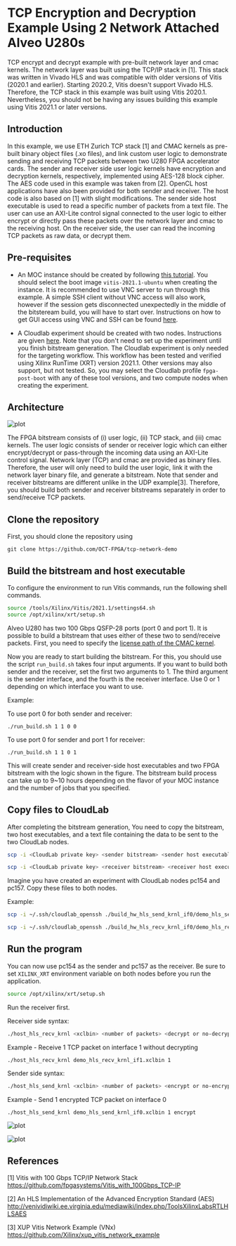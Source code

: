 # TCP Encryption and Decryption Example Using 2 Network Attached Alveo U280s

TCP encrypt and decrypt example with pre-built network layer and cmac kernels. The network layer was built using the TCP/IP stack in [1]. This stack was written in Vivado HLS and was compatible with older versions of Vitis (2020.1 and earlier). Starting 2020.2, Vitis doesn't support Vivado HLS. Therefore, the TCP stack in this example was built using Vitis 2020.1. Nevertheless, you should not be having any issues building this example using Vitis 2021.1 or later versions.

## Introduction

In this example, we use ETH Zurich TCP stack [1] and CMAC kernels as pre-built binary object files (.xo files), and link custom user logic to demonstrate sending and receiving TCP packets between two U280 FPGA accelerator cards. The sender and receiver side user logic kernels have encryption and decryption kernels, respectively, implemented using AES-128 block cipher. The AES code used in this example was taken from [2]. OpenCL host applications have also been provided for both sender and receiver. The host code is also based on [1] with slight modifications. The sender side host executable is used to read a specific number of packets from a text file. The user can use an AXI-Lite control signal connected to the user logic to either encrypt or directly pass these packets over the network layer and cmac to the receiving host. On the receiver side, the user can read the incoming TCP packets as raw data, or decrypt them.   

## Pre-requisites

- An MOC instance should be created by following [this tutorial](https://github.com/OCT-FPGA/oct-tutorials/blob/master/mocsetup/instancesetup.md). You should select the boot image ```vitis-2021.1-ubuntu``` when creating the instance.  It is recommended to use VNC server to run through this example. A simple SSH client without VNC access will also work, however if the session gets disconnected unexpectedly in the middle of the bitsteream build, you will have to start over. Instructions on how to get GUI access using VNC and SSH can be found [here](https://github.com/OCT-FPGA/oct-tutorials/blob/master/vncsshsetup/README.md).

- A Cloudlab experiment should be created with two nodes. Instructions are given [here](https://github.com/OCT-FPGA/oct-tutorials/tree/master/cloudlab-setup). Note that you don't need to set up the experiment until you finish bitstream generation. The Cloudlab experiment is only needed for the targeting workflow. This workflow has been tested and verified using Xilinx RunTime (XRT) version 2021.1. Other versions may also support, but not tested. So, you may select the Cloudlab profile ```fpga-post-boot``` with any of these tool versions, and two compute nodes when creating the experiment.  

## Architecture

![plot](images/demo.jpg)

The FPGA bitstream consists of (i) user logic, (ii) TCP stack, and (iii) cmac kernels. The user logic consists of sender or receiver logic which can either encrypt/decrypt or pass-through the incoming data using an AXI-Lite control signal. Network layer (TCP) and cmac are provided as binary files. Therefore, the user will only need to build the user logic, link it with the network layer binary file, and generate a bitstream. Note that sender and receiver bitstreams are different unlike in the UDP example[3]. Therefore, you should build both sender and receiver bitstreams separately in order to send/receive TCP packets.   


## Clone the repository

First, you should clone the repository using

```git clone https://github.com/OCT-FPGA/tcp-network-demo```

## Build the bitstream and host executable

To configure the environment to run Vitis commands, run the following shell commands.

```bash
source /tools/Xilinx/Vitis/2021.1/settings64.sh
source /opt/xilinx/xrt/setup.sh
```

Alveo U280 has two 100 Gbps QSFP-28 ports (port 0 and port 1). It is possible to build a bitstream that uses either of these two to send/receive packets. First, you need to specify the [license path of the CMAC kernel](https://github.com/OCT-FPGA/OCT-Tutorials/blob/master/network-attached-fpga/license_checkout.md). 

Now you are ready to start building the bitstream. For this, you should use the script ```run_build.sh``` takes four input arguments. If you want to build both sender and the receiver, set the first two arguments to 1. The third argument is the sender interface, and the fourth is the receiver interface. Use 0 or 1 depending on which interface you want to use.

Example: 

To use port 0 for both sender and receiver:

```./run_build.sh 1 1 0 0```

To use port 0 for sender and port 1 for receiver:

```./run_build.sh 1 1 0 1```


This will create sender and receiver-side host executables and two FPGA bitstream with the logic shown in the figure. The bitstream build process can take up to 9~10 hours depending on the flavor of your MOC instance and the number of jobs that you specified.  

## Copy files to CloudLab

After completing the bitstream generation, You need to copy the bitstream, two host executables, and a text file containing the data to be sent to the two CloudLab nodes.

```bash
scp -i <CloudLab private key> <sender bitstream> <sender host executable> <text file> <user name>@<sender CloudLab node IP>:<destination directory>
```

```bash
scp -i <CloudLab private key> <receiver bitstream> <receiver host executable> <user name>@<receiver CloudLab node IP>:<destination directory>
```


Imagine you have created an experiment with CloudLab nodes pc154 and pc157. Copy these files to both nodes.

Example:

```bash
scp -i ~/.ssh/cloudlab_openssh ./build_hw_hls_send_krnl_if0/demo_hls_send_krnl_if0.xclbin ./host/build_sw_hls_send_krnl/host_hls_send_krnl ./host/alice29.txt suranga@pc154.cloudlab.umass.edu:~
```

```bash
scp -i ~/.ssh/cloudlab_openssh ./build_hw_hls_recv_krnl_if0/demo_hls_recv_krnl_if0.xclbin ./host/build_sw_hls_recv_krnl/host_hls_recv_krnl suranga@pc157.cloudlab.umass.edu:~
```

## Run the program

You can now use pc154 as the sender and pc157 as the receiver. Be sure to set ```XILINX_XRT``` environment variable on both nodes before you run the application.

```bash
source /opt/xilinx/xrt/setup.sh
```

Run the receiver first.

Receiver side syntax:

```bash
./host_hls_recv_krnl <xclbin> <number of packets> <decrypt or no-decrypt (optional)> <receiver IP (optional)> 
```

Example - Receive 1 TCP packet on interface 1 without decrypting

```
./host_hls_recv_krnl demo_hls_recv_krnl_if1.xclbin 1
```

Sender side syntax:

```bash
./host_hls_send_krnl <xclbin> <number of packets> <encrypt or no-encrypt (optional)> <sender IP (optional)> <receiver IP (optional)> 
```

Example - Send 1 encrypted TCP packet on interface 0

```
./host_hls_send_krnl demo_hls_send_krnl_if0.xclbin 1 encrypt
```

![plot](images/sender.png)

![plot](images/receiver.png)

## References


[1] Vitis with 100 Gbps TCP/IP Network Stack https://github.com/fpgasystems/Vitis_with_100Gbps_TCP-IP

[2] An HLS Implementation of the Advanced Encryption Standard (AES) http://venividiwiki.ee.virginia.edu/mediawiki/index.php/ToolsXilinxLabsRTLHLSAES

[3] XUP Vitis Network Example (VNx) https://github.com/Xilinx/xup_vitis_network_example

